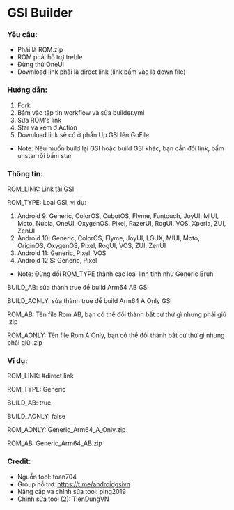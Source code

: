 # GSI Builder
### Yêu cầu:
- Phải là ROM.zip
- ROM phải hỗ trợ treble
- Đừng thử OneUI
- Download link phải là direct link (link bấm vào là down file)

### Hướng dẫn:
1. Fork
2. Bấm vào tập tin workflow và sửa builder.yml
3. Sửa ROM's link
4. Star và xem ở Action
5. Download link sẽ có ở phần Up GSI lên GoFile

- Note: Nếu muốn build lại GSI hoặc build GSI khác, bạn cần đổi link, bấm unstar rồi bấm star

### Thông tin:
ROM_LINK: Link tải GSI

ROM_TYPE: Loại GSI, ví dụ:
1. Android 9: Generic, ColorOS, CubotOS, Flyme, Funtouch, JoyUI, MIUI, Moto, Nubia, OneUI, OxygenOS, Pixel, RazerUI, RogUI, VOS, Xperia, ZUI, ZenUI
2. Android 10: Generic, ColorOS, Flyme, JoyUI, LGUX, MIUI, Moto, OriginOS, OxygenOS, Pixel, RogUI, VOS, ZUI, ZenUI
3. Android 11: Generic, Pixel, VOS
4. Android 12 S: Generic, Pixel
- Note: Đừng đổi ROM_TYPE thành các loại linh tinh như Generic Bruh

BUILD_AB: sửa thành true để build Arm64 AB GSI

BUILD_AONLY: sửa thành true để build Arm64 A Only GSI

ROM_AB: Tên file Rom AB, bạn có thể đổi thành bất cứ thứ gì nhưng phải giữ .zip

ROM_AONLY: Tên file Rom A Only, bạn có thể đổi thành bất cứ thứ gì nhưng phải giữ .zip

### Ví dụ:

ROM_LINK: #direct link

ROM_TYPE: Generic

BUILD_AB: true

BUILD_AONLY: false

ROM_AONLY: Generic_Arm64_A_Only.zip

ROM_AB: Generic_Arm64_AB.zip

### Credit:
- Nguồn tool: toan704
- Group hỗ trợ: https://t.me/androidgsivn
- Nâng cấp và chỉnh sửa tool: ping2019
- Chỉnh sửa tool (2): TienDungVN

